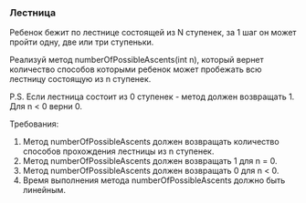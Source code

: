 
### Лестница

Ребенок бежит по лестнице состоящей из N ступенек, за 1 шаг он может пройти одну, две или три ступеньки.

Реализуй метод numberOfPossibleAscents(int n), который вернет количество способов которыми ребенок может
пробежать всю лестницу состоящую из n ступенек.

P.S. Если лестница состоит из 0 ступенек - метод должен возвращать 1. Для n &lt; 0 верни 0.


Требования:
1.	Метод numberOfPossibleAscents должен возвращать количество способов прохождения лестницы из n ступенек.
2.	Метод numberOfPossibleAscents должен возвращать 1 для n = 0.
3.	Метод numberOfPossibleAscents должен возвращать 0 для n &lt; 0.
4.	Время выполнения метода numberOfPossibleAscents должно быть линейным.


